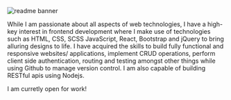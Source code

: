 <img src ="https://user-images.githubusercontent.com/44746253/88924096-ac75f780-d26a-11ea-8949-821cb78eb0b4.png" alt = "readme banner">


While I am passionate about all aspects of web technologies, I have a high-key interest in frontend development where I make use of technologies such as HTML, CSS, SCSS JavaScript, React, Bootstrap and jQuery to bring alluring designs to life. I have acquired the skills to build fully functional and responsive websites/ applications, implement CRUD operations, perform client side authentication, routing and testing amongst other things while using Github to manage version control. I am also capable of building RESTful apis using Nodejs.

I am curretly open for work!










<!--
**amxra/amxra** is a ✨ _special_ ✨ repository because its `README.md` (this file) appears on your GitHub profile.
### Hi there 👋
Here are some ideas to get you started:

- 🔭 I’m currently working on ...
- 🌱 I’m currently learning ...
- 👯 I’m looking to collaborate on ...
- 🤔 I’m looking for help with ...
- 💬 Ask me about ...
- 📫 How to reach me: ...
- 😄 Pronouns: ...
- ⚡ Fun fact: ...
-->
